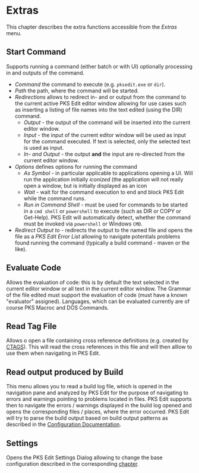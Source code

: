 # Extras

This chapter describes the extra functions accessible from the _Extras_ menu.

## Start Command

Supports running a command (either batch or with UI) optionally processing in and outputs of the command.

- _Command_ the command to execute (e.g. `pksedit.exe` or `dir`).
- _Path_ the path, where the command will be started.
- _Redirections_ allows to redirect in- and or output from the command to the current active PKS Edit editor window allowing for use cases such as
  inserting a listing of file names into the text edited (using the DIR) command.
  - _Output_ - the output of the command will be inserted into the current editor window.
  - _Input_ - the input of the current editor window will be used as input for the command executed. If text is selected, only the selected text is used as input.
  - _In- and Output_ - the output **and** the input are re-directed from the current editor window.
- _Options_ defines options for running the command
  - _As Symbol_ - in particular applicable to applications opening a UI. Will run the application initially *iconized* (the application will
	not really open a window, but is initially displayed as an icon
  - <a name="start-command-wait"></a>_Wait_ - wait for the command execution to end and block PKS Edit while the command runs.
  - <a name="start-command-run-in-shell"></a>_Run in Command Shell_ - must be used for commands to be started in a `cmd shell` or `powershell` to execute (such as DIR or COPY or Get-Help).
	PKS Edit will automatically detect, whether the command must be invoked via `powershell` or Windows `CMD`.
- <a name="start-command-output"></a>_Redirect Output to_ - redirects the output to the named file and opens the file as a
  _PKS Edit Error List_ allowing to navigate potentials problems found running the command (typically a build command - maven or the like).

## Evaluate Code

Allows the evaluation of code: this is by default the text selected in the current editor window or all text in the current editor window. 
The Grammar of the file edited must support the evaluation of code (must have a known "evaluator" assigned). Languages, which can be evaluated
currently are of course PKS Macroc and DOS Commands.

## Read Tag File

Allows o open a file containing cross reference definitions (e.g. created by [CTAGS](https://docs.ctags.io/en/latest/index.html)). This
will read the cross references in this file and will then alllow to use them when navigating in PKS Edit.

## Read output produced by Build

This menu allows you to read a build log file, which is opened in the navigation pane and analyzed by PKS Edit for the purpose of navigating
to errors and warnings pointing to problems located in files. PKS Edit supports then to navigate the errors / warnings displayed in
the build log opened and opens the corresponding files / places, where the error occurred. PKS Edit will try to parse the build output
based on build output patterns as described in the [Configuration Documentation](configuration.md#configuring-build-log-parsing).

## Settings

Opens the PKS Edit Settings Dialog allowing to change the base configuration described in the corresponding 
[chapter](configuration.md).






